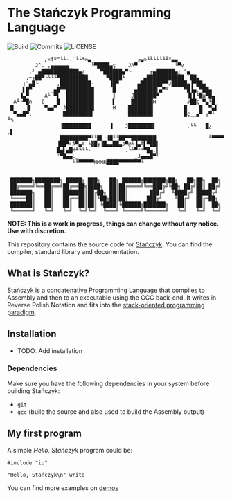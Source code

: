 # The Stańczyk Programming Language

![Build](https://img.shields.io/appveyor/build/elnawe/stanczyk)
![Commits](https://img.shields.io/github/commit-activity/w/elnawe/stanczyk)
![LICENSE](https://img.shields.io/github/license/elnawe/stanczyk)

```
            ¿«fº"└└-.`└└*∞▄_              ╓▄∞╙╙└└└╙╙*▄▄
         J^. ,▄▄▄▄▄▄_      └▀████▄ç    JA▀            └▀v
       ,┘ ▄████████████▄¿     ▀██████▄▀└      ╓▄██████▄¿ "▄_
      ,─╓██▀└└└╙▀█████████      ▀████╘      ▄████████████_`██▄
     ;"▄█└      ,██████████-     ▐█▀      ▄███████▀▀J█████▄▐▀██▄
     ▌█▀      _▄█▀▀█████████      █      ▄██████▌▄▀╙     ▀█▐▄,▀██▄
    ▐▄▀     A└-▀▌  █████████      ║     J███████▀         ▐▌▌╙█µ▀█▄
  A╙└▀█∩   [    █  █████████      ▌     ███████H          J██ç ▀▄╙█_
 █    ▐▌    ▀▄▄▀  J█████████      H    ████████          █    █  ▀▄▌
  ▀▄▄█▀.          █████████▌           ████████          █ç__▄▀ ╓▀└ ╙%_
                 ▐█████████      ▐    J████████▌          .└╙   █¿   ,▌
                 █████████▀╙╙█▌└▐█╙└██▀▀████████                 ╙▀▀▀▀
                ▐██▀┘Å▀▄A └▓█╓▐█▄▄██▄J▀@└▐▄Å▌▀██▌
                █▄▌▄█M╨╙└└-           .└└▀**▀█▄,▌
                ²▀█▄▄L_                  _J▄▄▄█▀└
                     └╙▀▀▀▀▀MMMR████▀▀▀▀▀▀▀└


 ███████╗████████╗ █████╗ ███╗   ██╗ ██████╗███████╗██╗   ██╗██╗  ██╗
 ██╔════╝╚══██╔══╝██╔══██╗████╗  ██║██╔════╝╚══███╔╝╚██╗ ██╔╝██║ ██╔╝
 ███████╗   ██║   ███████║██╔██╗ ██║██║       ███╔╝  ╚████╔╝ █████╔╝
 ╚════██║   ██║   ██╔══██║██║╚██╗██║██║      ███╔╝    ╚██╔╝  ██╔═██╗
 ███████║   ██║   ██║  ██║██║ ╚████║╚██████╗███████╗   ██║   ██║  ██╗
 ╚══════╝   ╚═╝   ╚═╝  ╚═╝╚═╝  ╚═══╝ ╚═════╝╚══════╝   ╚═╝   ╚═╝  ╚═╝
```

**NOTE: This is a work in progress, things can change without any notice. Use with discretion.**

This repository contains the source code for [Stańczyk]. You can find the compiler, standard library and documentation.

[Stańczyk]: https://stanczyk-lang.org

## What is Stańczyk?

Stańczyk is a [concatenative](https://en.wikipedia.org/wiki/Concatenative_programming_language) Programming Language that compiles to Assembly and then to an executable using the GCC back-end. It writes in Reverse Polish Notation and fits into the [stack-oriented programming paradigm](https://en.wikipedia.org/wiki/Stack-oriented_programming).

## Installation

- TODO: Add installation

### Dependencies

Make sure you have the following dependencies in your system before building Stańczyk:

* `git`
* `gcc` (build the source and also used to build the Assembly output)

## My first program

A simple *Hello, Stańczyk* program could be:

```
#include "io"

"Hello, Stańczyk\n" write
```

You can find more examples on [demos](demo)
